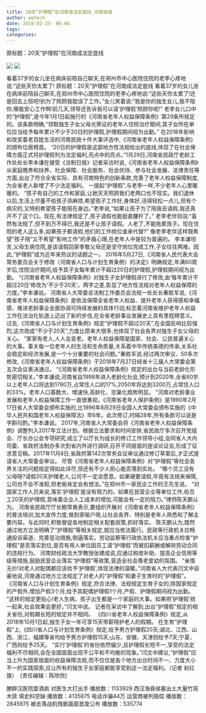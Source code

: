 ```yaml
---
title: 20天“护理假”在河南成法定底线_河南频道
author: wetech
date: 2019-02-25- 06:04
tags: 
categories: 
---
```

原标题：20天“护理假”在河南成法定底线
<!-- more -->
                
<img align="center" border="0" src="http://p0.ifengimg.com/fck/2019_09/504318fb69b5798_w530_h715.jpg" />
                
<img align="center" border="0" src="http://p2.ifengimg.com/a/2016/0810/204c433878d5cf9size1_w16_h16.png" />
            
看着37岁的女儿坐在病床前陪自己聊天,在郑州市中心医院住院的老李心疼地说:“这些天你太累了!
原标题：20天“护理假”在河南成法定底线
看着37岁的女儿坐在病床前陪自己聊天,在郑州市中心医院住院的老李心疼地说:“这些天你太累了!还是回去上班吧!别为了照顾我耽误了工作。”女儿笑着说:“我是你的独生女儿,我不陪你,哪能安心工作啊!前几天,领导还告诉我可以请‘护理假’照顾你呢!”
老李女儿口中的“护理假”,是今年1月1日起施行的《河南省老年人权益保障条例》第29条所规定的。该条款明确,“领取独生子女父母光荣证的老年人住院治疗期间,其子女所在单位应当给予每年累计不少于20日的护理假,护理假期间视为出勤。”
在2018年影响和改变着老百姓生活的河南民政十件大事评选中,《河南省老年人权益保障条例》的颁布位居榜首。
“20日的护理假是这部地方性法规给出的底线,体现了在社会保障方面正式将护理假列为法定福利,亮点中的亮点。”1月29日,河南省民政厅老龄工作处处长李本谦在接受《法制日报》记者采访时说,《河南省老年人权益保障条例》从家庭赡养和扶养、社会保障、社会服务、社会优待、参与社会发展、法律责任等方面,出台了符合全省实际、具有河南特色的创新条款,完善了老年人权益保障制度,为全省老人新增了不少法定福利。
一提起“护理假”,与老李一样,不少老年人心里暖暖的。
“孩子有自己的工作和家庭,让她天天照顾我们老两口也不现实。我们退休以后,生活上尽量不给孩子添麻烦,希望孩子工作好,身体好,活得轻松一点儿,但有个病灾的,又特别希望孩子能陪在身边。”老李说,“如果让孩子为了陪我去请假,我还真开不了这个口。现在,有法律规定了,孩子请假也能挺直腰杆了。”
老李老伴则说:“虽然有法规了,但不到万不得已,我还是不让孩子请假。人老了,不能拖累孩子。现在住院的老人这么多,如果孩子都请假,他们的工作岗位谁来代替?”
像老李老伴这样既希望“孩子陪”又不希望“影响工作”的矛盾心理,在老年人中是较为普遍的。
李本谦坦言,父母生病住院,是该请假回家孝敬父母还是坚守岗位完成工作,子女往往两难。因此,“护理假”成为近年来热议的话题之一。
2016年5月27日,《河南省人民代表大会常务委员会关于修改〈河南省人口与计划生育条例〉的决定》明确规定,年满60周岁后,住院治疗期间,给予其子女每年累计不超过20日的护理假,护理假期间视为出勤。
“《河南省老年人权益保障条例》对独生子女护理假进行了修改,由‘每年累计不超过20日’修改为‘不少于20天’。两字之差,彰显了地方性法规对老年人权益保障的力度。”李本谦说。
河南省人大常委会法制工作委员会法规一处处长秦胜军说,《河南省老年人权益保障条例》是依法保障全省老年人权益、提升老年人获得感和幸福感、推进老龄事业全面协调可持续发展的具体行动,标志着河南省维护老年人权益工作在法治化轨道上迈出了新的步伐,在全省老龄事业发展史上具有里程碑意义。
过去,《河南省人口与计划生育条例》规定“护理假不超过20天”,在全国反响比较强烈,这次改成“不少于20天”,力度比原来大很多,也体现了社会各界对独生子女父母的关心。
“家家有老人,人人会变老。老年人权益保障是国家、社会、公民普遍关心的大事。事关每一位老年人的生活和生命质量,关系着中华传统美德的传承,关系社会稳定和经济发展,是一个十分重要的社会问题。”秦胜军说,经过两次审议、50多次修改,《河南省老年人权益保障条例》于2018年7月27日经省十三届人大常委会第五次会议表决通过。
“《河南省老年人权益保障条例》规定的出台与当前老龄化形势密切相关。”李本谦说,河南省自1998年进入老龄化社会,预计到2020年,全省60岁以上老年人口将达到1760万,占常住人口的17%,2050年将达到3200万,占常住人口的33%。老年人口基数大、增速快,高龄化、空巢化趋势明显。
“河南对老龄事业发展和老年人权益保障工作一直很重视。《河南省老年人保护条例》是1990年2月17日省人大常委会颁布实施的,比1996年8月29日全国人大常委会颁布实施的《中华人民共和国老年人权益保障法》早6年。此次修订,时隔28年,所有条款可以说是字斟句酌。”李本谦说。
2017年,河南省人大常委会将《河南省老年人权益保障条例》调整列入2017年立法计划。根据立法要求和时间安排,省民政厅多次召开党组会、厅长办公会专项研究,成立了以厅长为组长的修订工作领导小组,会同省人大内司委、省政府法制办多次到省内外进行调研,召开不同层面的座谈论证会,形成了征求意见稿。2017年11月8日,省政府第142次常务会议审议通过修订草案后,才正式提请省人大常委会审议。
尽管《河南省老年人权益保障条例》对“护理假”等社会各界关注的问题规定得如此详尽,但还有不少人担心能否落到实处。
“哪个员工没有父母呀?请假20天护理老人,公司不一定会愿意。如果硬要请假,毕竟有法规来保障,公司也不会不准假,但老板肯定会有想法。”在郑州市一家民企工作的王先生说。
“对国家工作人员来说,落实‘护理假’是没有阻力的。如果在民营企业等单位工作,给员工20天的护理假,意味着企业人工成本的增加,可能会有一定的阻力。”律师陈天鹏认为。
河南省民政厅厅长鲍常勇表示,要组织开展对《河南省老年人权益保障条例》的普法培训,加大宣传力度,做到家喻户晓,让社会各界、特别是老年人熟悉和了解主要内容。与此同时,积极督促各地制定相关配套政策,抓好落实。
陈天鹏认为,既然通过地方立法明确了“护理假”等相关规定,就应当依法履行。民政等行政机关应畅通投诉渠道、完善惩治措施,倒逼落实。劳动监察等行政执法机关应当重点检查“护理假”是否落实到位,是否有用人单位因员工请“护理假”而被扣薪酬或解除劳动合同的违规行为。
河南财经政法大学教授张建成说,应通过税收补助、提高企业信用等级等措施,鼓励民营企业落实“护理假”等政策,营造全社会尊老爱幼的氛围。
“亲情无价!对老人对配偶都应该给予‘护理假’,体现法律的温暖。”河南省人大代表闫文中自豪地说,河南通过地方立法规定了对老人的“护理假”和妻子生育时的“护理假”。
《河南省人口与计划生育条例》规定,符合法律、法规规定生育子女的,除国家规定的产假外,增加产假3个月,给予其配偶护理假1个月,产假、护理假期间视为出勤。
“这样的规定更贴心!老人生病、孩子出生都是一个家庭的大事。如果把‘护理假’统一起来,社会效果会更好。”闫文中说。
记者在采访中了解到,出台“护理假”规定的相关省份,对假期长短的规定并不相同。
《四川省老年人权益保障条例》规定,从2018年10月1日起,独生子女一年可享15天带薪陪护老人的假期。
在生育“护理假”上,《四川省人口与计划生育条例》规定,给予男方护理假20天;湖北、江西、山西、浙江、福建等省均给予男方护理假15天;山东、安徽、天津则给予7天;宁夏、广西则给予25天。
“实行‘护理假’的省份依然偏少,且护理假长短不一,享受的法定福利不尽相同,会在全国层面出现不公平和不均衡的现象。”闫文中建议,“护理假”应当上升为国家层面的权益保障法规,而不仅仅是各个地方出台时间不一、力度大小不一的实践探索,应让所有的独生子女家庭都能享受到这一法定福利。（记者 赵红旗） 
[责任编辑：陈欣欣]
            
滕醉汉医院耍酒疯 对医生大打出手
播放数：1133929
西汉海昏侯墓出土大量竹简木牍 填史料空缺
播放数：4135875
电话诈骗44万 运营商被判赔偿
播放数：2845975
被击落战机残骸画面首度公布
播放数：535774
